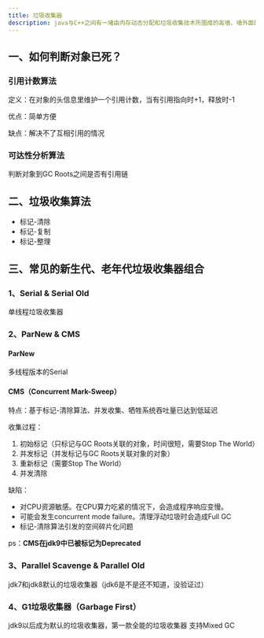 ```yaml
---
title: 垃圾收集器
description: java与C++之间有一堵由内存动态分配和垃圾收集技术所围成的高墙，墙外面的人想进去，墙里面的人却想出来
---
```

## 一、如何判断对象已死？

### 引用计数算法

定义：在对象的头信息里维护一个引用计数，当有引用指向时+1，释放时-1

优点：简单方便

缺点：解决不了互相引用的情况

### 可达性分析算法

判断对象到GC Roots之间是否有引用链

## 二、垃圾收集算法

- 标记-清除
- 标记-复制
- 标记-整理

## 三、常见的新生代、老年代垃圾收集器组合

### 1、Serial & Serial Old

单线程垃圾收集器

### 2、ParNew & CMS

#### ParNew

多线程版本的Serial

#### CMS（Concurrent Mark-Sweep）

特点：基于标记-清除算法、并发收集、牺牲系统吞吐量已达到低延迟

收集过程：

1. 初始标记（只标记与GC Roots关联的对象，时间很短，需要Stop The World）
2. 并发标记（并发标记与GC Roots关联对象的对象）
3. 重新标记（需要Stop The World）
4. 并发清除

缺陷：

- 对CPU资源敏感。在CPU算力吃紧的情况下，会造成程序响应变慢。
- 可能会发生concurrent mode failure。清理浮动垃圾时会造成Full GC
- 标记-清除算法引发的空间碎片化问题

ps：**CMS在jdk9中已被标记为Deprecated**

### 3、Parallel Scavenge & Parallel Old

jdk7和jdk8默认的垃圾收集器（jdk6是不是还不知道，没验证过）

### 4、G1垃圾收集器（Garbage First）

jdk9以后成为默认的垃圾收集器，第一款全能的垃圾收集器
支持Mixed GC